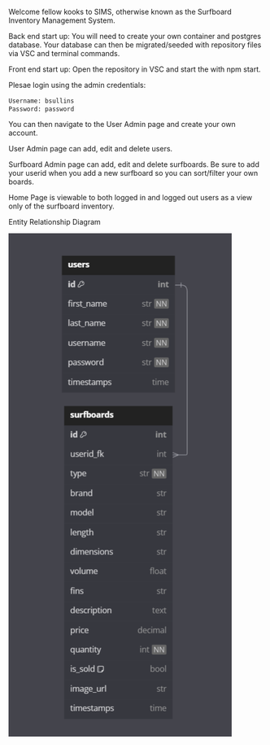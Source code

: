Welcome fellow kooks to SIMS, otherwise known as the Surfboard Inventory Management System.

Back end start up: You will need to create your own container and postgres database.  Your database can then be migrated/seeded with repository files via VSC and terminal commands.

Front end start up: Open the repository in VSC and start the with npm start.

Plesae login using the admin credentials:

    Username: bsullins
    Password: password

You can then navigate to the User Admin page and create your own account.

User Admin page can add, edit and delete users.

Surfboard Admin page can add, edit and delete surfboards.  Be sure to add your userid when you add a new surfboard so you can sort/filter your own boards.

Home Page is viewable to both logged in and logged out users as a view only of the surfboard inventory.

Entity Relationship Diagram

![ERD](image.png)
